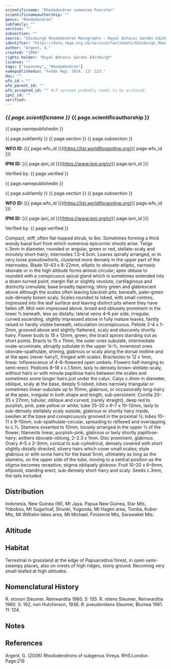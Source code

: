 ```yaml
---
scientificname: "Rhododendron commonae Foerster"
scientificnameauthorship: ""
genus: "Rhododendron"
subfamily: ""
section: ""
subsection: ""
source: "Edinburgh Rhododendron Monographs – Royal Botanic Garden Edinburgh"
identifier: "https://data.rbge.org.uk/service/factsheets/Edinburgh_Rhododendron_Monographs.xhtml"
author: "Argent, G."
created: "2006"
rights holder: "Royal Botanic Garden Edinburgh"
license: ""
tags: ["taxonomy", "Rhododendron"]
namepublishedin: "Fedde Rep. 1914. 13: 223."
doi: ""
wfo_id : ""
wfo_parent_id: ""
wfo_accepted_id: "" #if synonym probably needs to be archived.                      
ipni_id: ""
verified:
---
```

### _{{ page.scientificname }}_ {{ page.scientificauthorship }}
 {{ page.namepublishedin }}

{{ page.subfamily }} {{ page.section }} {{ page.subsection }}

**WFO ID:** [{{ page.wfo_id }}](https://list.worldfloraonline.org/{{ page.wfo_id }})

**IPNI ID:** [{{ page.ipni_id }}](https://www.ipni.org/n/{{ page.ipni_id }})

Verified by: {{ page.verified }}

 {{ page.namepublishedin }}

{{ page.subfamily }} {{ page.section }} {{ page.subsection }}

**WFO ID:** [{{ page.wfo_id }}](https://list.worldfloraonline.org/{{ page.wfo_id }})

**IPNI ID:** [{{ page.ipni_id }}](https://www.ipni.org/n/{{ page.ipni_id }})

Verified by: {{ page.verified }}



Compact, stiff, often flat-topped shrub, to 6m. Sometimes forming a thick woody basal burl from which numerous epicormic shoots arise. Twigs c.3mm in diameter, rounded or angular, green or red, stellate-scaly and minutely short-hairy; internodes 1.5–4.5cm. Leaves spir­ally arranged, or in very loose pseudowhorls, clustered more densely in the upper part of the internodes. Blade 10–43 x 8–22mm, elliptic to obovate-elliptic, narrowly obovate or in the high altitude forms almost circular; apex obtuse to rounded with a conspicuous apical gland which is sometimes extended into a down-turned point; margin flat or slightly revolute, cartilaginous and distinctly crenulate; base broadly tapering; shiny green and glabrescent above although the scales often leaving blackish pits; beneath, paler-green sub-densely brown scaly. Scales rounded to lobed, with small centres, impressed into the leaf surface and leaving distinct pits where they have fallen off. Mid-vein impressed above, broad and obtusely prominent in the lower ½ beneath, less so distally; lateral veins 4–6 per side, irregular, curved ascending, slightly impressed above in fully mature leaves, faintly raised or hardly visible beneath, reticulation inconspicuous. Petiole 2–4 x 1–2mm, grooved above and slightly flattened, scaly and obscurely shortly hairy. Flower buds to 15 x 12mm, green, the bract apices standing out as short points. Bracts to 15 x 11mm, the outer ones subulate, intermediate ovate-acuminate, abruptly subulate in the upper ¼–½, innermost ones obovate-spathulate, shining, glabrous or scaly along the dorsal midline and at the apex (never hairy!), fringed with scales. Bracteoles to 12 x 1mm, linear. Inflorescence of 4–6-flowered open umbels. Flowers half-hanging to semi-erect. Pedicels 8–18 x c.1.5mm, laxly to densely brown-stellate-scaly, without hairs or with minute papillose hairs between the scales and sometimes some longer hairs just under the calyx. Calyx c.4mm in diameter, oblique, scaly at the base, deeply 5-lobed, lobes narrowly triangular or sometimes linear-subulate up to 10mm, glabrous, or occasionally long-hairy at the apex, irregular in both shape and length, sub-persistent. Corolla 20–35 x 27mm, tubular, oblique and curved, (rarely straight), deep red to purplish, pink, pale yellow or white; tube 25–30 x 6–7 x 10–12mm, laxly to sub-densely stellately scaly outside, glabrous or shortly hairy inside, swollen at the base and conspicuously grooved in the proximal ½; lobes 10–11 x 9–10mm, sub-spathulate-circular, spreading to reflexed and overlapping to c.1⁄3. Stamens exserted to 10mm, loosely arranged in the upper ½ of the flower; filaments linear, purplish-pink, glabrous or laxly shortly papillose-hairy; anthers obovate-oblong, 2–2.3 x 1mm. Disc prominent, glabrous. Ovary 4–5 x 2–3mm, conical to sub-cylindrical, densely covered with short slightly distally directed, silvery hairs which cover small scales; style glabrous or with some hairs for the basal 5mm, ultimately as long as the stamens, on the upper side of the tube, moving to a central position as the stigma becomes receptive; stigma obliquely globose. Fruit 10–20 x 6–8mm, ellipsoid, standing erect, sub-densely short-hairy and scaly. Seeds c.3mm, the tails included.

## Distribution
Indonesia, New Guinea (W), Mt Jaya. Papua New Guinea, Star Mts, Yobobos, Mt Sugarloaf, Sirunki, Yogonda, Mt Hagen area, Tomba, Kubor Mts, Mt Wilhelm lakes area, Mt Michael, Fini­sterre Mts, Sarawaket Mts.

## Altitude


## Habitat
Terrestrial in grassland at the edge of Papuacedrus forest, in open semi-swampy places, also on crests of high ridges, stony ground. Becoming very small-leafed at high altitudes.

## Nomenclatural History
R. stonori Sleumer, Reinwardtia 1960. 5: 155. R. nitens Sleumer, Reinwardtia 1960. 5: 162, non Hutchinson, 1936. R. pseudonitens Sleumer, Blumea 1961. 11: 124.
                       
## Notes


## References

Argent, G. (2006) Rhododendrons of subgenus Vireya. RHS:London. Page:219
